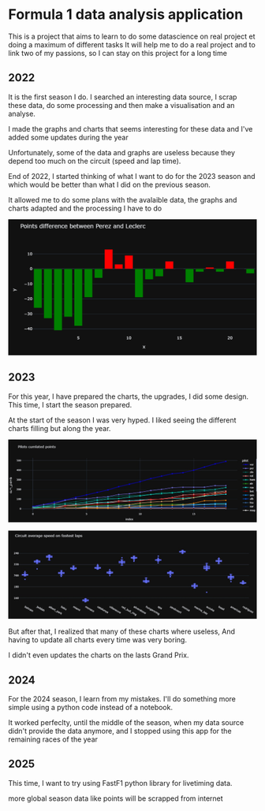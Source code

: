# Formula 1 data analysis application

This is a project that aims to learn to do some datascience on real project et doing a maximum of different tasks
It will help me to do a real project and to link two of my passions, so I can stay on this project for a long time

## 2022

It is the first season I do. I searched an interesting data source, I scrap these data, do some processing and then make a visualisation and an analyse.

I made the graphs and charts that seems interesting for these data and I've added some updates during the year

Unfortunately, some of the data and graphs are useless because they depend too much on the circuit (speed and lap time).

End of 2022, I started thinking of what I want to do for the 2023 season and which would be better than what I did on the previous season.

It allowed me to do some plans with the avalaible data, the graphs and charts adapted and the processing I have to do

![Example of chart](2022/example.png "Example of chart")

## 2023

For this year, I have prepared the charts, the upgrades, I did some design. This time, I start the season prepared.

At the start of the season I was very hyped. I liked seeing the different charts filling but along the year.

![ex1](2023/cumul_pilot.jpg "Example of chart")

![ex2](2023/ex2.jpg "Another example")

But after that, I realized that many of these charts where useless, And having to update all charts every time was very boring.

I didn't even updates the charts on the lasts Grand Prix.

## 2024

For the 2024 season, I learn from my mistakes. I'll do something more simple using a python code instead of a notebook.

It worked perfeclty, until the middle of the season, when my data source didn't provide the data anymore, and I stopped using this app for the remaining races of the year

## 2025

This time, I want to try using FastF1 python library for livetiming data.

more global season data like points will be scrapped from internet
